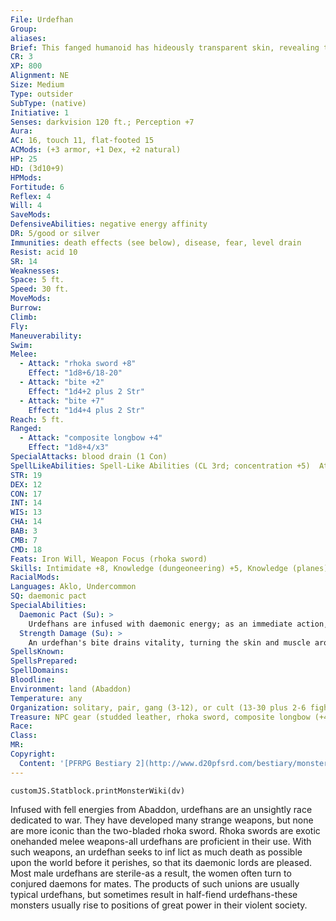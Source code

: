 ```yaml
---
File: Urdefhan
Group: 
aliases: 
Brief: This fanged humanoid has hideously transparent skin, revealing the vivid colors of internal organs and ivory bones inside its body.
CR: 3
XP: 800
Alignment: NE
Size: Medium
Type: outsider
SubType: (native)
Initiative: 1
Senses: darkvision 120 ft.; Perception +7
Aura: 
AC: 16, touch 11, flat-footed 15
ACMods: (+3 armor, +1 Dex, +2 natural)
HP: 25
HD: (3d10+9)
HPMods: 
Fortitude: 6
Reflex: 4
Will: 4
SaveMods: 
DefensiveAbilities: negative energy affinity
DR: 5/good or silver
Immunities: death effects (see below), disease, fear, level drain
Resist: acid 10
SR: 14
Weaknesses: 
Space: 5 ft.
Speed: 30 ft.
MoveMods: 
Burrow: 
Climb: 
Fly: 
Maneuverability: 
Swim: 
Melee: 
  - Attack: "rhoka sword +8"
    Effect: "1d8+6/18-20"
  - Attack: "bite +2"
    Effect: "1d4+2 plus 2 Str"
  - Attack: "bite +7"
    Effect: "1d4+4 plus 2 Str"
Reach: 5 ft.
Ranged: 
  - Attack: "composite longbow +4"
    Effect: "1d8+4/x3"
SpecialAttacks: blood drain (1 Con)
SpellLikeAbilities: Spell-Like Abilities (CL 3rd; concentration +5)  At will-feather fall  3/day-align weapon, death knell (DC 14), ray of enfeeblement (DC 13)
STR: 19
DEX: 12
CON: 17
INT: 14
WIS: 13
CHA: 14
BAB: 3
CMB: 7
CMD: 18
Feats: Iron Will, Weapon Focus (rhoka sword)
Skills: Intimidate +8, Knowledge (dungeoneering) +5, Knowledge (planes) +8, Knowledge (religion) +8, Perception +7, Ride +4, Sense Motive +7, Survival +7
RacialMods: 
Languages: Aklo, Undercommon
SQ: daemonic pact
SpecialAbilities:
  Daemonic Pact (Su): >
    Urdefhans are infused with daemonic energy; as an immediate action, an urdefhan can attempt to allow this energy to consume its soul (50% chance of success per attempt). If it succeeds, the urdefhan dies and releases a 5-foot-radius burst of negative energy that deals 2d6 points of damage (DC 14 Reflex half). The save DC is Con-based.
  Strength Damage (Su): >
    An urdefhan's bite drains vitality, turning the skin and muscle around the wound transparent and causing 2 points of Strength damage unless the target succeeds on a DC 14 Fortitude save. The flesh remains transparent until the Strength damage is healed, but this does not have any other effects. The save DC is Constitution-based.
SpellsKnown: 
SpellsPrepared: 
SpellDomains: 
Bloodline: 
Environment: land (Abaddon)
Temperature: any
Organization: solitary, pair, gang (3-12), or cult (13-30 plus 2-6 fighters of 2nd-4th level, 1-4 necromancer wizards of 3rd-6th level, 1 cleric high priest of 5th-9th level, 8-12 skavelings, and 1-3 ceustodaemons)
Treasure: NPC gear (studded leather, rhoka sword, composite longbow (+4 Str) with 20 arrows, other treasure)
Race: 
Class: 
MR: 
Copyright:
  Content: '[PFRPG Bestiary 2](http://www.d20pfsrd.com/bestiary/monster-listings/outsiders/Urdefhan)'
---
```

```dataviewjs
customJS.Statblock.printMonsterWiki(dv)
```
Infused with fell energies from Abaddon, urdefhans are an unsightly race dedicated to war. They have developed many strange weapons, but none are more iconic than the two-bladed rhoka sword. Rhoka swords are exotic onehanded melee weapons-all urdefhans are proficient in their use. With such weapons, an urdefhan seeks to inf lict as much death as possible upon the world before it perishes, so that its daemonic lords are pleased. Most male urdefhans are sterile-as a result, the women often turn to conjured daemons for mates. The products of such unions are usually typical urdefhans, but sometimes result in half-fiend urdefhans-these monsters usually rise to positions of great power in their violent society.
